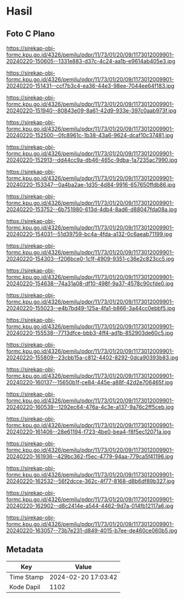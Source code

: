 # Hasil

## Foto C Plano

https://sirekap-obj-formc.kpu.go.id/4326/pemilu/pdpr/11/73/01/20/09/1173012009901-20240220-150605--1331e883-d37c-4c24-aa1b-e9614ab405e3.jpg

https://sirekap-obj-formc.kpu.go.id/4326/pemilu/pdpr/11/73/01/20/09/1173012009901-20240220-151431--ccf7b3c4-ea36-44e3-98ee-7044ee64f183.jpg

https://sirekap-obj-formc.kpu.go.id/4326/pemilu/pdpr/11/73/01/20/09/1173012009901-20240220-151940--80843e09-8a61-42d9-933e-397c0aab973f.jpg

https://sirekap-obj-formc.kpu.go.id/4326/pemilu/pdpr/11/73/01/20/09/1173012009901-20240220-152500--0fc8961c-1b38-43a6-9624-dcaf10c37481.jpg

https://sirekap-obj-formc.kpu.go.id/4326/pemilu/pdpr/11/73/01/20/09/1173012009901-20240220-152913--dd44cc9a-db46-465c-9dba-1a7235ac7990.jpg

https://sirekap-obj-formc.kpu.go.id/4326/pemilu/pdpr/11/73/01/20/09/1173012009901-20240220-153347--0a4ba2ae-1d35-4d84-9916-657650ffdb86.jpg

https://sirekap-obj-formc.kpu.go.id/4326/pemilu/pdpr/11/73/01/20/09/1173012009901-20240220-153752--6b751980-613d-4db4-8ad6-d88047fda08a.jpg

https://sirekap-obj-formc.kpu.go.id/4326/pemilu/pdpr/11/73/01/20/09/1173012009901-20240220-154031--51d39759-bc4a-4fda-a132-0c6aeab71199.jpg

https://sirekap-obj-formc.kpu.go.id/4326/pemilu/pdpr/11/73/01/20/09/1173012009901-20240220-154303--f206bce0-1c1f-4909-9351-c36e2c823cc5.jpg

https://sirekap-obj-formc.kpu.go.id/4326/pemilu/pdpr/11/73/01/20/09/1173012009901-20240220-154638--74a31a08-df10-498f-9a37-4578c90cfde0.jpg

https://sirekap-obj-formc.kpu.go.id/4326/pemilu/pdpr/11/73/01/20/09/1173012009901-20240220-155023--e4b7bd49-125a-4fa1-b866-3a44cc0ebbf5.jpg

https://sirekap-obj-formc.kpu.go.id/4326/pemilu/pdpr/11/73/01/20/09/1173012009901-20240220-155538--7713dfce-bbb3-4ff4-ad1b-852903de60c5.jpg

https://sirekap-obj-formc.kpu.go.id/4326/pemilu/pdpr/11/73/01/20/09/1173012009901-20240220-155809--23cbb15a-c812-4402-8292-0dca90393b83.jpg

https://sirekap-obj-formc.kpu.go.id/4326/pemilu/pdpr/11/73/01/20/09/1173012009901-20240220-160137--15650b1f-ce84-445e-a88f-42d2e706465f.jpg

https://sirekap-obj-formc.kpu.go.id/4326/pemilu/pdpr/11/73/01/20/09/1173012009901-20240220-160539--1292ec64-476a-4c3e-a137-9a76c2ff5ceb.jpg

https://sirekap-obj-formc.kpu.go.id/4326/pemilu/pdpr/11/73/01/20/09/1173012009901-20240220-161406--28e61194-f723-4be0-bea4-f8f5ec12071a.jpg

https://sirekap-obj-formc.kpu.go.id/4326/pemilu/pdpr/11/73/01/20/09/1173012009901-20240220-161936--429bc362-f5ec-4779-94aa-779ca5f41196.jpg

https://sirekap-obj-formc.kpu.go.id/4326/pemilu/pdpr/11/73/01/20/09/1173012009901-20240220-162532--56f2dcce-362c-4f77-8168-d8b6df89b327.jpg

https://sirekap-obj-formc.kpu.go.id/4326/pemilu/pdpr/11/73/01/20/09/1173012009901-20240220-162902--d8c2414e-a544-4462-9d7a-014fb12117a6.jpg

https://sirekap-obj-formc.kpu.go.id/4326/pemilu/pdpr/11/73/01/20/09/1173012009901-20240220-163057--73b7e231-d849-4015-b7ee-de460ce060b5.jpg


## Metadata

| Key        | Value               |
| ---------- | ------------------- |
| Time Stamp | 2024-02-20 17:03:42 |
| Kode Dapil | 1102                |



